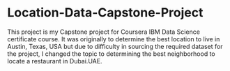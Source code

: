# Location-Data-Capstone-Project
This project is my Capstone project for Coursera IBM Data Science certificate course. It was originally to determine the best location to live in Austin, Texas, USA but due to difficulty in sourcing the required dataset for the project, I changed the topic to determining the best neighborhood to locate a restaurant in Dubai.UAE.
